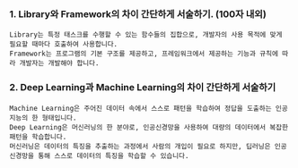 ### 1. Library와 Framework의 차이 간단하게 서술하기. (100자 내외)

    Library는 특정 태스크를 수행할 수 있는 함수들의 집합으로, 개발자의 사용 목적에 맞게 필요할 때마다 호출하여 사용합니다. 
    Framework는 프로그램의 기본 구조를 제공하고, 프레임워크에서 제공하는 기능과 규칙에 따라 개발자는 개발해야 합니다. 

### 2. Deep Learning과 Machine Learning의 차이 간단하게 서술하기

    Machine Learning은 주어진 데이터 속에서 스스로 패턴을 학습하여 정답을 도출하는 인공지능의 한 형태입니다. 
    Deep Learning은 머신러닝의 한 분야로, 인공신경망을 사용하여 대량의 데이터에서 복잡한 패턴을 학습합니다.
    머신러닝은 데이터의 특징을 추출하는 과정에서 사람의 개입이 필요로 하지만, 딥러닝은 인공 신경망을 통해 스스로 데이터의 특징을 학습할 수 있습니다. 
